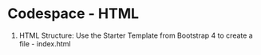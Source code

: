 # Codespace - HTML
1. HTML Structure: Use the Starter Template from Bootstrap 4 to create a file - index.html
